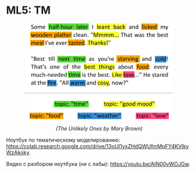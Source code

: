 # ML5: TM

<p align="center">
  <img src="images/topics-in-a-piece-of-text2.png" width="80%">
</p>
<p align="center">
  <em>(The Unlikely Ones by Mary Brown)</em>
</p>

Ноутбук по тематическому моделированию: https://colab.research.google.com/drive/13oUI1yxZHdQWUfmMpFY4KVlkyWzAkoky.

Видео с разбором ноутбука (не с лабы): https://youtu.be/AIN00vWOJGw.
